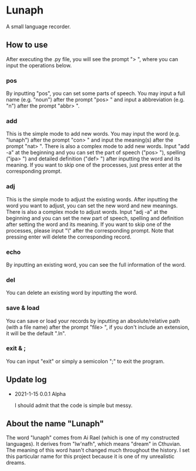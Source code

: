 # Lunaph
A small language recorder.

## How to use

After executing the .py file, you will see the prompt "> ", where you can input the operations below.

### pos

By inputting "pos", you can set some parts of speech. You may input a full name (e.g. "noun") after the prompt "pos> " and input a abbreviation (e.g. "n") after the prompt "abbr> ".

### add

This is the simple mode to add new words. You may input the word (e.g. "lunaph") after the prompt "con> " and input the meaning(s) after the prompt "nat> ". There is also a complex mode to add new words. Input "add -a" at the beginning and you can set the part of speech ("pos> "), spelling ("ipa> ") and detailed definition ("def> ") after inputting the word and its meaning. If you want to skip one of the processes, just press enter at the corresponding prompt.

### adj

This is the simple mode to adjust the existing words. After inputting the word you want to adjust, you can set the new word and new meanings. There is also a complex mode to adjust words. Input "adj -a" at the beginning and you can set the new part of speech, spelling and definition after setting the word and its meaning. If you want to skip one of the processes, please input "\\" after the corresponding prompt. Note that pressing enter will delete the corresponding record.

### echo

By inputting an existing word, you can see the full information of the word.

### del

You can delete an existing word by inputting the word.

### save & load

You can save or load your records by inputting an absolute/relative path (with a file name) after the prompt "file> ", if you don't include an extension, it will be the default ".ln".

### exit & ;

You can input "exit" or simply a semicolon ";" to exit the program.

## Update log

- 2021-1-15 0.0.1 Alpha

  I should admit that the code is simple but messy.

## About the name "Lunaph"

The word "lunaph" comes from Ai Rael (which is one of my constructed languages). It derives from "lw'nafh", which means "dream" in Cthuvian. The meaning of this word hasn't changed much throughout the history. I set this particular name for this project because it is one of my unrealistic dreams.